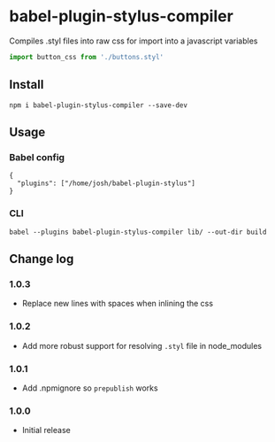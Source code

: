 # babel-plugin-stylus-compiler

Compiles .styl files into raw css for import into a javascript variables
```js
import button_css from './buttons.styl'
```

## Install

```
npm i babel-plugin-stylus-compiler --save-dev
```

## Usage
### Babel config
```
{
  "plugins": ["/home/josh/babel-plugin-stylus"]
}
```

### CLI
```
babel --plugins babel-plugin-stylus-compiler lib/ --out-dir build
```

## Change log
### 1.0.3
* Replace new lines with spaces when inlining the css

### 1.0.2
* Add more robust support for resolving `.styl` file in node_modules

### 1.0.1
* Add .npmignore so `prepublish` works

### 1.0.0
* Initial release

